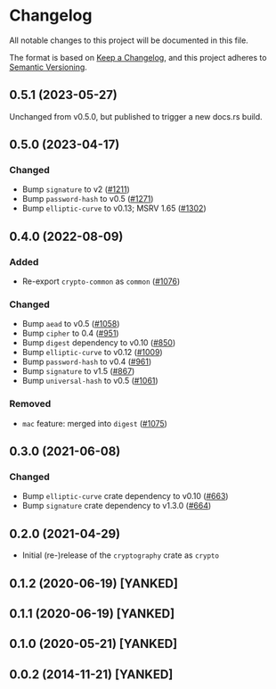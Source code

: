 # Changelog

All notable changes to this project will be documented in this file.

The format is based on [Keep a Changelog](https://keepachangelog.com/en/1.0.0/),
and this project adheres to [Semantic Versioning](https://semver.org/spec/v2.0.0.html).

## 0.5.1 (2023-05-27)
Unchanged from v0.5.0, but published to trigger a new docs.rs build.

## 0.5.0 (2023-04-17)
### Changed
- Bump `signature` to v2 ([#1211])
- Bump `password-hash` to v0.5 ([#1271])
- Bump `elliptic-curve` to v0.13; MSRV 1.65 ([#1302])

[#1211]: https://github.com/RustCrypto/traits/pull/1211
[#1271]: https://github.com/RustCrypto/traits/pull/1271
[#1302]: https://github.com/RustCrypto/traits/pull/1302

## 0.4.0 (2022-08-09)
### Added
- Re-export `crypto-common` as `common` ([#1076])

### Changed
- Bump `aead` to v0.5 ([#1058])
- Bump `cipher` to 0.4 ([#951])
- Bump `digest` dependency to v0.10 ([#850])
- Bump `elliptic-curve` to v0.12 ([#1009])
- Bump `password-hash` to v0.4 ([#961])
- Bump `signature` to v1.5 ([#867])
- Bump `universal-hash` to v0.5 ([#1061])

### Removed
- `mac` feature: merged into `digest` ([#1075])

[#850]: https://github.com/RustCrypto/traits/pull/850
[#867]: https://github.com/RustCrypto/traits/pull/867
[#951]: https://github.com/RustCrypto/traits/pull/951
[#961]: https://github.com/RustCrypto/traits/pull/961
[#1009]: https://github.com/RustCrypto/traits/pull/1009
[#1058]: https://github.com/RustCrypto/traits/pull/1058
[#1061]: https://github.com/RustCrypto/traits/pull/1061
[#1075]: https://github.com/RustCrypto/traits/pull/1075
[#1076]: https://github.com/RustCrypto/traits/pull/1076

## 0.3.0 (2021-06-08)
### Changed
- Bump `elliptic-curve` crate dependency to v0.10 ([#663])
- Bump `signature` crate dependency to v1.3.0 ([#664])

[#663]: https://github.com/RustCrypto/traits/pull/663
[#664]: https://github.com/RustCrypto/traits/pull/664

## 0.2.0 (2021-04-29)
- Initial (re-)release of the `cryptography` crate as `crypto`

## 0.1.2 (2020-06-19) [YANKED]

## 0.1.1 (2020-06-19) [YANKED]

## 0.1.0 (2020-05-21) [YANKED]

## 0.0.2 (2014-11-21) [YANKED]
